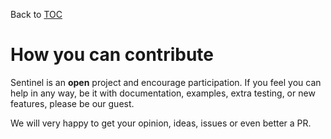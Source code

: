 Back to [TOC](./Readme.md)

# How you can contribute

Sentinel is an **open** project and encourage participation. If you feel you can help in any way, be it with documentation, examples, extra testing, or new features, please be our guest.

We will very happy to get your opinion, ideas, issues or even better a PR.